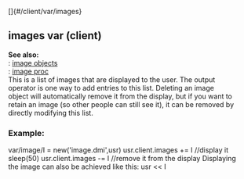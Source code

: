 []{#/client/var/images}    
## images var (client)    
**See also:**    
:   [image objects](/ref/image/image.md)    
:   [image proc](/ref/proc/image/image.md)    
This is a list of images that are displayed to the user. The output    
operator is one way to add entries to this list. Deleting an image    
object will automatically remove it from the display, but if you want to    
retain an image (so other people can still see it), it can be removed by    
directly modifying this list.    
### Example:    
var/image/I = new(\'image.dmi\',usr) usr.client.images += I //display it    
sleep(50) usr.client.images -= I //remove it from the display Displaying    
the image can also be achieved like this: usr \<\< I  